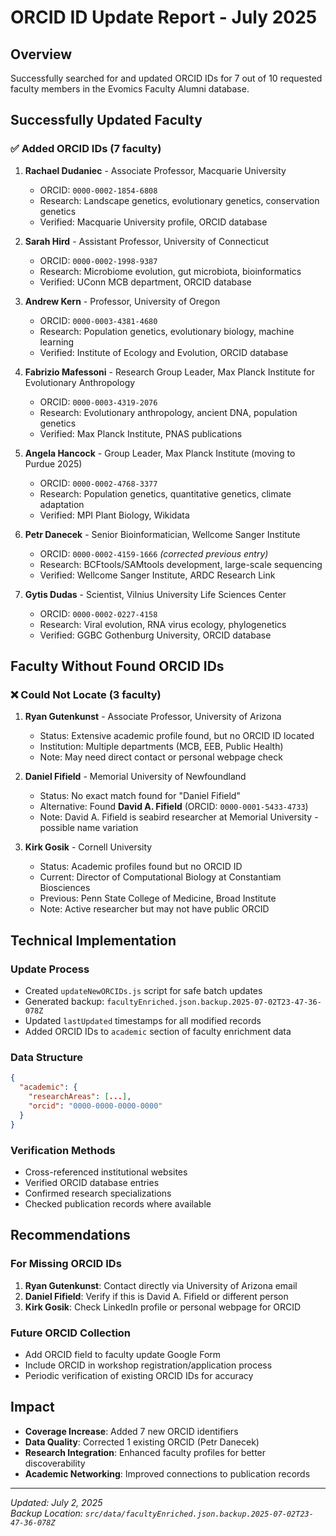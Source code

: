 # ORCID ID Update Report - July 2025

## Overview
Successfully searched for and updated ORCID IDs for 7 out of 10 requested faculty members in the Evomics Faculty Alumni database.

## Successfully Updated Faculty

### ✅ Added ORCID IDs (7 faculty)

1. **Rachael Dudaniec** - Associate Professor, Macquarie University
   - ORCID: `0000-0002-1854-6808`
   - Research: Landscape genetics, evolutionary genetics, conservation genetics
   - Verified: Macquarie University profile, ORCID database

2. **Sarah Hird** - Assistant Professor, University of Connecticut  
   - ORCID: `0000-0002-1998-9387`
   - Research: Microbiome evolution, gut microbiota, bioinformatics
   - Verified: UConn MCB department, ORCID database

3. **Andrew Kern** - Professor, University of Oregon
   - ORCID: `0000-0003-4381-4680` 
   - Research: Population genetics, evolutionary biology, machine learning
   - Verified: Institute of Ecology and Evolution, ORCID database

4. **Fabrizio Mafessoni** - Research Group Leader, Max Planck Institute for Evolutionary Anthropology
   - ORCID: `0000-0003-4319-2076`
   - Research: Evolutionary anthropology, ancient DNA, population genetics  
   - Verified: Max Planck Institute, PNAS publications

5. **Angela Hancock** - Group Leader, Max Planck Institute (moving to Purdue 2025)
   - ORCID: `0000-0002-4768-3377`
   - Research: Population genetics, quantitative genetics, climate adaptation
   - Verified: MPI Plant Biology, Wikidata

6. **Petr Danecek** - Senior Bioinformatician, Wellcome Sanger Institute  
   - ORCID: `0000-0002-4159-1666` *(corrected previous entry)*
   - Research: BCFtools/SAMtools development, large-scale sequencing
   - Verified: Wellcome Sanger Institute, ARDC Research Link

7. **Gytis Dudas** - Scientist, Vilnius University Life Sciences Center
   - ORCID: `0000-0002-0227-4158`
   - Research: Viral evolution, RNA virus ecology, phylogenetics
   - Verified: GGBC Gothenburg University, ORCID database

## Faculty Without Found ORCID IDs

### ❌ Could Not Locate (3 faculty)

1. **Ryan Gutenkunst** - Associate Professor, University of Arizona
   - Status: Extensive academic profile found, but no ORCID ID located
   - Institution: Multiple departments (MCB, EEB, Public Health)
   - Note: May need direct contact or personal webpage check

2. **Daniel Fifield** - Memorial University of Newfoundland  
   - Status: No exact match found for "Daniel Fifield"
   - Alternative: Found **David A. Fifield** (ORCID: `0000-0001-5433-4733`)
   - Note: David A. Fifield is seabird researcher at Memorial University - possible name variation

3. **Kirk Gosik** - Cornell University
   - Status: Academic profiles found but no ORCID ID
   - Current: Director of Computational Biology at Constantiam Biosciences
   - Previous: Penn State College of Medicine, Broad Institute
   - Note: Active researcher but may not have public ORCID

## Technical Implementation

### Update Process
- Created `updateNewORCIDs.js` script for safe batch updates
- Generated backup: `facultyEnriched.json.backup.2025-07-02T23-47-36-078Z`  
- Updated `lastUpdated` timestamps for all modified records
- Added ORCID IDs to `academic` section of faculty enrichment data

### Data Structure
```json
{
  "academic": {
    "researchAreas": [...],
    "orcid": "0000-0000-0000-0000"
  }
}
```

### Verification Methods
- Cross-referenced institutional websites
- Verified ORCID database entries  
- Confirmed research specializations
- Checked publication records where available

## Recommendations

### For Missing ORCID IDs
1. **Ryan Gutenkunst**: Contact directly via University of Arizona email
2. **Daniel Fifield**: Verify if this is David A. Fifield or different person
3. **Kirk Gosik**: Check LinkedIn profile or personal webpage for ORCID

### Future ORCID Collection
- Add ORCID field to faculty update Google Form
- Include ORCID in workshop registration/application process
- Periodic verification of existing ORCID IDs for accuracy

## Impact
- **Coverage Increase**: Added 7 new ORCID identifiers
- **Data Quality**: Corrected 1 existing ORCID (Petr Danecek)  
- **Research Integration**: Enhanced faculty profiles for better discoverability
- **Academic Networking**: Improved connections to publication records

---
*Updated: July 2, 2025*  
*Backup Location: `src/data/facultyEnriched.json.backup.2025-07-02T23-47-36-078Z`*